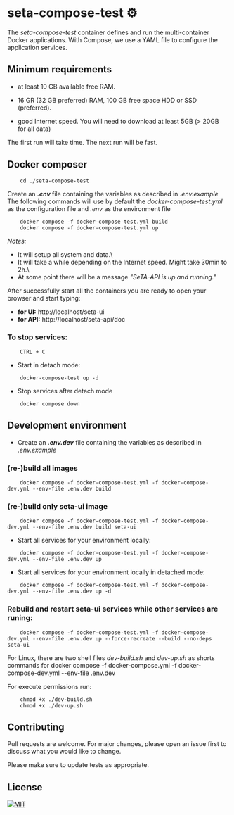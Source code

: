 # seta-compose-test ⚙️

The *seta-compose-test* container defines and run the  multi-container Docker applications. With Compose, we use a YAML file to configure the application services.

## Minimum requirements

* at least 10 GB available free RAM.

* 16 GR (32 GB preferred) RAM, 100 GB free space HDD or SSD (preferred).

* good Internet speed. You will need to download at least 5GB (> 20GB for all data)

The first run will take time. The next run will be fast.


## Docker composer
```
    cd ./seta-compose-test
```    

Create an ***.env*** file containing the variables as described in *.env.example*
The following commands will use by default the *docker-compose-test.yml* as the configuration file and *.env* as the environment file

```
    docker compose -f docker-compose-test.yml build
    docker compose -f docker-compose-test.yml up
```

_Notes:_
- It will setup all system and data.\
- It will take a while depending on the Internet speed. Might take 30min to 2h.\
- At some point there will be a message *"SeTA-API is up and running."*


After successfully start all the containers you are ready to open your browser and start typing:
* **for UI:** http://localhost/seta-ui
* **for API:** http://localhost/seta-api/doc

### To stop services:
```
    CTRL + C
```
* Start in detach mode:
```
    docker-compose-test up -d
```

* Stop services after detach mode
```
    docker compose down
```
## Development environment

+ Create an ***.env.dev*** file containing the variables as described in *.env.example*

### (re-)build all images
```
    docker compose -f docker-compose-test.yml -f docker-compose-dev.yml --env-file .env.dev build
```
### (re-)build only seta-ui image
```
    docker compose -f docker-compose-test.yml -f docker-compose-dev.yml --env-file .env.dev build seta-ui
```
+ Start all services for your environment locally:
```
    docker compose -f docker-compose-test.yml -f docker-compose-dev.yml --env-file .env.dev up
```
+ Start all services for your environment locally in detached mode:
```
    docker compose -f docker-compose-test.yml -f docker-compose-dev.yml --env-file .env.dev up -d
```
### Rebuild and restart seta-ui services while other services are runing:  
```
    docker compose -f docker-compose-test.yml -f docker-compose-dev.yml --env-file .env.dev up --force-recreate --build --no-deps seta-ui
```

For Linux, there are two shell files *dev-build.sh* and *dev-up.sh* as shorts commands for docker compose -f docker-compose.yml -f docker-compose-dev.yml --env-file .env.dev

For execute permissions run:
```
    chmod +x ./dev-build.sh
    chmod +x ./dev-up.sh
```


## Contributing

Pull requests are welcome. For major changes, please open an issue first to discuss what you would like to change.

Please make sure to update tests as appropriate.

## License

[![MIT][mit-badge]][mit-url]

[mit-badge]: https://img.shields.io/badge/license-mit-blue
[mit-url]: https://choosealicense.com/licenses/mit/
